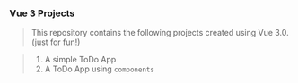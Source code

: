 ### Vue 3 Projects

> This repository contains the following projects created using Vue 3.0. (just for fun!)

> 1. A simple ToDo App 
> 2. A ToDo App using `components`